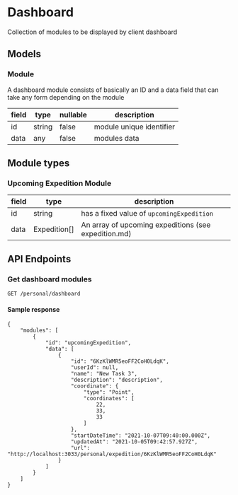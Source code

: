 # Dashboard

Collection of modules to be displayed by client dashboard

## Models

### Module

A dashboard module consists of basically an ID and a data field that can take any form depending on the module

| field | type   | nullable | description              |
| ----- | ------ | -------- | ------------------------ |
| id    | string | false    | module unique identifier |
| data  | any    | false    | modules data             |

## Module types

### Upcoming Expedition Module

| field | type         | description                                          |
| ----- | ------------ | ---------------------------------------------------- |
| id    | string       | has a fixed value of `upcomingExpedition`            |
| data  | Expedition[] | An array of upcoming expeditions (see expedition.md) |

## API Endpoints

### Get dashboard modules

`GET /personal/dashboard`

#### Sample response

```
{
    "modules": [
        {
            "id": "upcomingExpedition",
            "data": [
                {
                    "id": "6KzKlWMR5eoFF2CoH0LdqK",
                    "userId": null,
                    "name": "New Task 3",
                    "description": "description",
                    "coordinate": {
                        "type": "Point",
                        "coordinates": [
                            22,
                            33,
                            33
                        ]
                    },
                    "startDateTime": "2021-10-07T09:40:00.000Z",
                    "updatedAt": "2021-10-05T09:42:57.927Z",
                    "url": "http://localhost:3033/personal/expedition/6KzKlWMR5eoFF2CoH0LdqK"
                }
            ]
        }
    ]
}
```
